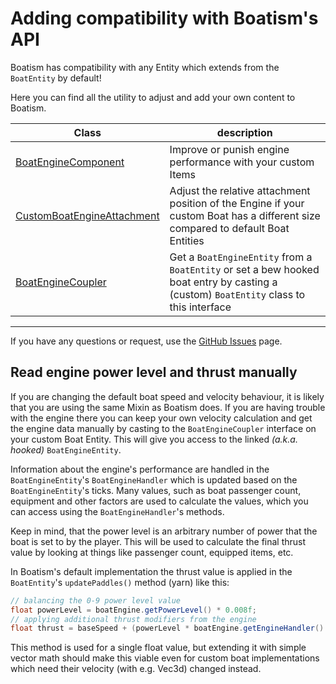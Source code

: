 # Adding compatibility with Boatism's API

Boatism has compatibility with any Entity which extends from the `BoatEntity` by default!


Here you can find all the utility to adjust and add your own content to Boatism.

| Class                                                                                                                                             | description                                                                                                                            |
|---------------------------------------------------------------------------------------------------------------------------------------------------|----------------------------------------------------------------------------------------------------------------------------------------|
| [BoatEngineComponent](https://github.com/JR1811/Boatism/blob/master/src/main/java/net/shirojr/boatism/api/BoatEngineComponent.java)               | Improve or punish engine performance with your custom Items                                                                            |
| [CustomBoatEngineAttachment](https://github.com/JR1811/Boatism/blob/master/src/main/java/net/shirojr/boatism/api/CustomBoatEngineAttachment.java) | Adjust the relative attachment position of the Engine if your custom Boat has a different size compared to default Boat Entities       |
| [BoatEngineCoupler](https://github.com/JR1811/Boatism/blob/master/src/main/java/net/shirojr/boatism/api/BoatEngineCoupler.java)                   | Get a `BoatEngineEntity` from a `BoatEntity` or set a bew hooked boat entry by casting a (custom) `BoatEntity` class to this interface |

---

If you have any questions or request, use the [GitHub Issues](https://github.com/JR1811/Boatism/issues) page.

## Read engine power level and thrust manually

If you are changing the default boat speed and velocity behaviour, it is likely that you are using the same Mixin as Boatism
does. If you are having trouble with the engine there you can keep your own velocity calculation and get the engine
data manually by casting to the `BoatEngineCoupler` interface on your custom Boat Entity.
This will give you access to the linked *(a.k.a. hooked)* `BoatEngineEntity`.

Information about the engine's performance are handled in the `BoatEngineEntity`'s `BoatEngineHandler` which is updated
based on the `BoatEngineEntity`'s ticks. Many values, such as boat passenger count, equipment and other factors are
used to calculate the values, which you can access using the `BoatEngineHandler`'s methods.

Keep in mind, that the power level is an arbitrary number of power that the boat is set to by the player.
This will be used to calculate the final thrust value by looking at things like passenger count, equipped items, etc.

In Boatism's default implementation the thrust value is applied in the `BoatEntity`'s `updatePaddles()` method (yarn)
like this:

```java
// balancing the 0-9 power level value
float powerLevel = boatEngine.getPowerLevel() * 0.008f;
// applying additional thrust modifiers from the engine
float thrust = baseSpeed + (powerLevel * boatEngine.getEngineHandler().calculateThrustModifier(boatEntity));
```

This method is used for a single float value, but extending it with simple vector math should make this viable even for
custom boat implementations which need their velocity (with e.g. Vec3d) changed instead.